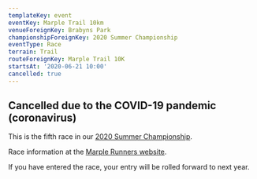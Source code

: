 ```yaml
---
templateKey: event
eventKey: Marple Trail 10km
venueForeignKey: Brabyns Park
championshipForeignKey: 2020 Summer Championship
eventType: Race
terrain: Trail
routeForeignKey: Marple Trail 10K
startsAt: '2020-06-21 10:00'
cancelled: true
---
```

## Cancelled due to the COVID-19 pandemic (coronavirus)

This is the fifth race in our [2020 Summer Championship](/championships/2020-summer-championship/).

Race information at the [Marple Runners website](https://www.marplerunners.com/marple-runners-10k-trail-race/).

If you have entered the race, your entry will be rolled forward to next year.
